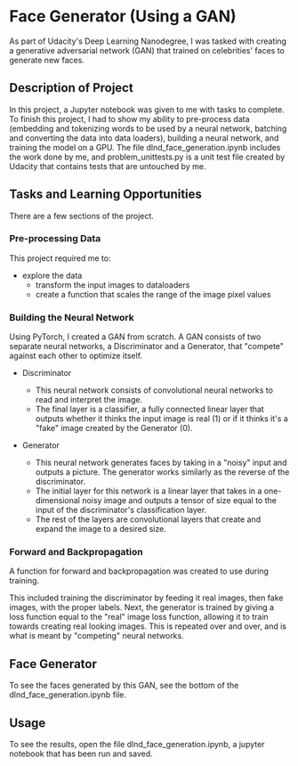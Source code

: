 # Face Generator (Using a GAN)
As part of Udacity's Deep Learning Nanodegree, I was tasked with creating a generative adversarial network (GAN) that trained on celebrities' faces to generate new faces.


## Description of Project
In this project, a Jupyter notebook was given to me with tasks to complete. To finish this project, I had to show my ability to pre-process data (embedding and tokenizing words to be used by a neural network, batching and converting the data into data loaders), building a neural network, and training the model on a GPU. The file dlnd_face_generation.ipynb includes the work done by me, and problem_unittests.py is a unit test file created by Udacity that contains tests that are untouched by me.

## Tasks and Learning Opportunities
There are a few sections of the project.
### Pre-processing Data
This project required me to:
* explore the data
    * transform the input images to dataloaders
    * create a function that scales the range of the image pixel values 

### Building the Neural Network
Using PyTorch, I created a GAN from scratch. A GAN consists of two separate neural networks, a Discriminator and a Generator, that "compete" against each other to optimize itself.

* Discriminator
    * This neural network consists of convolutional neural networks to read and interpret the image.
    * The final layer is a classifier, a fully connected linear layer that outputs whether it thinks the input image is real (1) or if it thinks it's a "fake" image created by the Generator (0). 

* Generator
    * This neural network generates faces by taking in a "noisy" input and outputs a picture. The generator works similarly as the reverse of the discriminator.
    * The initial layer for this network is a linear layer that takes in a one-dimensional noisy image and outputs a tensor of size equal to the input of the discriminator's classification layer.
    * The rest of the layers are convolutional layers that create and expand the image to a desired size.

### Forward and Backpropagation
A function for forward and backpropagation was created to use during training.

This included training the discriminator by feeding it real images, then fake images, with the proper labels. Next, the generator is trained by giving a loss function equal to the "real" image loss function, allowing it to train towards creating real looking images. This is repeated over and over, and is what is meant by "competing" neural networks.


## Face Generator
To see the faces generated by this GAN, see the bottom of the dlnd_face_generation.ipynb file.

## Usage
To see the results, open the file dlnd_face_generation.ipynb, a jupyter notebook that has been run and saved.